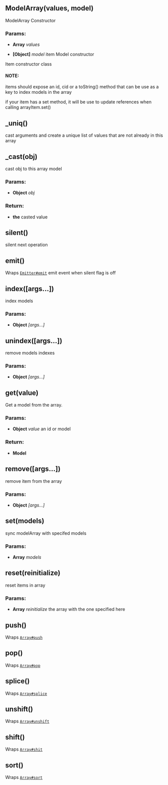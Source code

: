 

<!-- Start index.js -->

## ModelArray(values, model)

ModelArray Constructor

### Params: 

* **Array** *values* 

* **[Object]** *model* item Model constructor

Item constructor class

#### NOTE:
items should expose an id, cid or a toString() method
that can be use as a key to index models in the array

if your item has a set method, it will be use
to update references when calling arrayItem.set()

## _uniq()

cast arguments and create a unique list of values
that are not already in this array

## _cast(obj)

cast obj to this array model

### Params: 

* **Object** *obj* 

### Return:

* **the** casted value

## silent()

silent next operation

## emit()

Wraps [`Emitter#emit`](https://github.com/component/emitter#emit)
emit event when silent flag is off

## index([args...])

index models

### Params: 

* **Object** *[args...]* 

## unindex([args...])

remove models indexes

### Params: 

* **Object** *[args...]* 

## get(value)

Get a model from the array.

### Params: 

* **Object** *value* an id or model

### Return:

* **Model** 

## remove([args...])

remove item from the array

### Params: 

* **Object** *[args...]* 

## set(models)

sync modelArray with specifed models

### Params: 

* **Array** *models* 

## reset(reinitialize)

reset items in array

### Params: 

* **Array** *reinitialize* the array with the one specified here

## push()

Wraps [`Array#push`](https://developer.mozilla.org/en/JavaScript/Reference/Global_Objects/Array/push)

## pop()

Wraps [`Array#pop`](https://developer.mozilla.org/en/JavaScript/Reference/Global_Objects/Array/pop)

## splice()

Wraps [`Array#splice`](https://developer.mozilla.org/en/JavaScript/Reference/Global_Objects/Array/splice)

## unshift()

Wraps [`Array#unshift`](https://developer.mozilla.org/en/JavaScript/Reference/Global_Objects/Array/unshift)

## shift()

Wraps [`Array#shit`](https://developer.mozilla.org/en/JavaScript/Reference/Global_Objects/Array/shift)

## sort()

Wraps [`Array#sort`](https://developer.mozilla.org/en/JavaScript/Reference/Global_Objects/Array/sort)

<!-- End index.js -->

